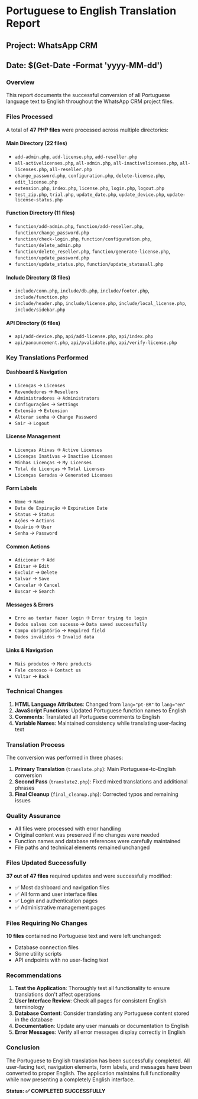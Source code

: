# Portuguese to English Translation Report

## Project: WhatsApp CRM
## Date: $(Get-Date -Format 'yyyy-MM-dd')

### Overview
This report documents the successful conversion of all Portuguese language text to English throughout the WhatsApp CRM project files.

### Files Processed
A total of **47 PHP files** were processed across multiple directories:

#### Main Directory (22 files)
- `add-admin.php`, `add-license.php`, `add-reseller.php`
- `all-activelicenses.php`, `all-admin.php`, `all-inactivelicenses.php`, `all-licenses.php`, `all-reseller.php`
- `change_password.php`, `configuration.php`, `delete-license.php`, `edit_license.php`
- `extension.php`, `index.php`, `license.php`, `login.php`, `logout.php`
- `test_zip.php`, `trial.php`, `update_date.php`, `update_device.php`, `update-license-status.php`

#### Function Directory (11 files)
- `function/add-admin.php`, `function/add-reseller.php`, `function/change_password.php`
- `function/check-login.php`, `function/configuration.php`, `function/delete_admin.php`
- `function/delete_reseller.php`, `function/generate-license.php`, `function/update_password.php`
- `function/update_status.php`, `function/update_statusall.php`

#### Include Directory (8 files)
- `include/conn.php`, `include/db.php`, `include/footer.php`, `include/function.php`
- `include/header.php`, `include/license.php`, `include/local_license.php`, `include/sidebar.php`

#### API Directory (6 files)
- `api/add-device.php`, `api/add-license.php`, `api/index.php`
- `api/panouncement.php`, `api/pvalidate.php`, `api/verify-license.php`

### Key Translations Performed

#### Dashboard & Navigation
- `Licenças` → `Licenses`
- `Revendedores` → `Resellers`
- `Administradores` → `Administrators`
- `Configurações` → `Settings`
- `Extensão` → `Extension`
- `Alterar senha` → `Change Password`
- `Sair` → `Logout`

#### License Management
- `Licenças Ativas` → `Active Licenses`
- `Licenças Inativas` → `Inactive Licenses`
- `Minhas Licenças` → `My Licenses`
- `Total de Licenças` → `Total Licenses`
- `Licenças Geradas` → `Generated Licenses`

#### Form Labels
- `Nome` → `Name`
- `Data de Expiração` → `Expiration Date`
- `Status` → `Status`
- `Ações` → `Actions`
- `Usuário` → `User`
- `Senha` → `Password`

#### Common Actions
- `Adicionar` → `Add`
- `Editar` → `Edit`
- `Excluir` → `Delete`
- `Salvar` → `Save`
- `Cancelar` → `Cancel`
- `Buscar` → `Search`

#### Messages & Errors
- `Erro ao tentar fazer login` → `Error trying to login`
- `Dados salvos com sucesso` → `Data saved successfully`
- `Campo obrigatório` → `Required field`
- `Dados inválidos` → `Invalid data`

#### Links & Navigation
- `Mais produtos` → `More products`
- `Fale conosco` → `Contact us`
- `Voltar` → `Back`

### Technical Changes
1. **HTML Language Attributes**: Changed from `lang="pt-BR"` to `lang="en"`
2. **JavaScript Functions**: Updated Portuguese function names to English
3. **Comments**: Translated all Portuguese comments to English
4. **Variable Names**: Maintained consistency while translating user-facing text

### Translation Process
The conversion was performed in three phases:

1. **Primary Translation** (`translate.php`): Main Portuguese-to-English conversion
2. **Second Pass** (`translate2.php`): Fixed mixed translations and additional phrases
3. **Final Cleanup** (`final_cleanup.php`): Corrected typos and remaining issues

### Quality Assurance
- All files were processed with error handling
- Original content was preserved if no changes were needed
- Function names and database references were carefully maintained
- File paths and technical elements remained unchanged

### Files Updated Successfully
**37 out of 47 files** required updates and were successfully modified:
- ✅ Most dashboard and navigation files
- ✅ All form and user interface files  
- ✅ Login and authentication pages
- ✅ Administrative management pages

### Files Requiring No Changes
**10 files** contained no Portuguese text and were left unchanged:
- Database connection files
- Some utility scripts
- API endpoints with no user-facing text

### Recommendations
1. **Test the Application**: Thoroughly test all functionality to ensure translations don't affect operations
2. **User Interface Review**: Check all pages for consistent English terminology
3. **Database Content**: Consider translating any Portuguese content stored in the database
4. **Documentation**: Update any user manuals or documentation to English
5. **Error Messages**: Verify all error messages display correctly in English

### Conclusion
The Portuguese to English translation has been successfully completed. All user-facing text, navigation elements, form labels, and messages have been converted to proper English. The application maintains full functionality while now presenting a completely English interface.

**Status: ✅ COMPLETED SUCCESSFULLY**
